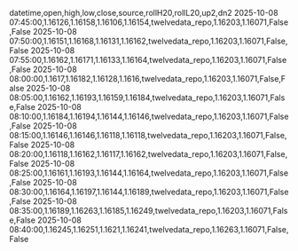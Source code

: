 datetime,open,high,low,close,source,rollH20,rollL20,up2,dn2
2025-10-08 07:45:00,1.16126,1.16158,1.16106,1.16154,twelvedata_repo,1.16203,1.16071,False,False
2025-10-08 07:50:00,1.16151,1.16168,1.16131,1.16162,twelvedata_repo,1.16203,1.16071,False,False
2025-10-08 07:55:00,1.16162,1.16171,1.16133,1.16164,twelvedata_repo,1.16203,1.16071,False,False
2025-10-08 08:00:00,1.1617,1.16182,1.16128,1.1616,twelvedata_repo,1.16203,1.16071,False,False
2025-10-08 08:05:00,1.16162,1.16193,1.16159,1.16184,twelvedata_repo,1.16203,1.16071,False,False
2025-10-08 08:10:00,1.16184,1.16194,1.16144,1.16146,twelvedata_repo,1.16203,1.16071,False,False
2025-10-08 08:15:00,1.16146,1.16146,1.16118,1.16118,twelvedata_repo,1.16203,1.16071,False,False
2025-10-08 08:20:00,1.16118,1.16162,1.16117,1.16162,twelvedata_repo,1.16203,1.16071,False,False
2025-10-08 08:25:00,1.16161,1.16193,1.16144,1.16164,twelvedata_repo,1.16203,1.16071,False,False
2025-10-08 08:30:00,1.16164,1.16197,1.16144,1.16189,twelvedata_repo,1.16203,1.16071,False,False
2025-10-08 08:35:00,1.16189,1.16263,1.16185,1.16249,twelvedata_repo,1.16203,1.16071,False,False
2025-10-08 08:40:00,1.16245,1.16251,1.1621,1.16241,twelvedata_repo,1.16263,1.16071,False,False
